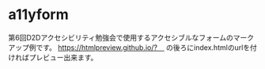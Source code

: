 # a11yform
第6回D2Dアクセシビリティ勉強会で使用するアクセシブルなフォームのマークアップ例です。
https://htmlpreview.github.io/?　
の後ろにindex.htmlのurlを付ければプレビュー出来ます。
